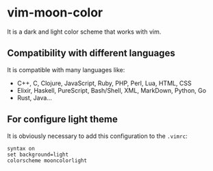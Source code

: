 # vim-moon-color
It is a dark and light color scheme that works with vim.

## Compatibility with different languages
It is compatible with many languages like: 
- C++, C, Clojure, JavaScript, Ruby, PHP, Perl, Lua, HTML, CSS
- Elixir, Haskell, PureScript, Bash/Shell, XML, MarkDown, Python, Go
- Rust, Java...

## For configure light theme
It is obviously necessary to add this configuration to the `.vimrc`:
```VimL
syntax on
set background=light
colorscheme mooncolorlight
```
